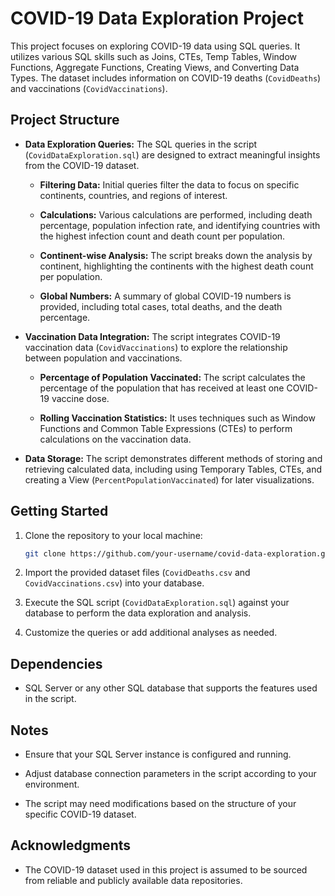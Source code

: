 # COVID-19 Data Exploration Project

This project focuses on exploring COVID-19 data using SQL queries. It utilizes various SQL skills such as Joins, CTEs, Temp Tables, Window Functions, Aggregate Functions, Creating Views, and Converting Data Types. The dataset includes information on COVID-19 deaths (`CovidDeaths`) and vaccinations (`CovidVaccinations`).

## Project Structure

- **Data Exploration Queries:** The SQL queries in the script (`CovidDataExploration.sql`) are designed to extract meaningful insights from the COVID-19 dataset.
  
  - **Filtering Data:** Initial queries filter the data to focus on specific continents, countries, and regions of interest.
  
  - **Calculations:** Various calculations are performed, including death percentage, population infection rate, and identifying countries with the highest infection count and death count per population.
  
  - **Continent-wise Analysis:** The script breaks down the analysis by continent, highlighting the continents with the highest death count per population.
  
  - **Global Numbers:** A summary of global COVID-19 numbers is provided, including total cases, total deaths, and the death percentage.
  
- **Vaccination Data Integration:** The script integrates COVID-19 vaccination data (`CovidVaccinations`) to explore the relationship between population and vaccinations.

  - **Percentage of Population Vaccinated:** The script calculates the percentage of the population that has received at least one COVID-19 vaccine dose.

  - **Rolling Vaccination Statistics:** It uses techniques such as Window Functions and Common Table Expressions (CTEs) to perform calculations on the vaccination data.

- **Data Storage:** The script demonstrates different methods of storing and retrieving calculated data, including using Temporary Tables, CTEs, and creating a View (`PercentPopulationVaccinated`) for later visualizations.

## Getting Started

1. Clone the repository to your local machine:

    ```bash
    git clone https://github.com/your-username/covid-data-exploration.git
    ```

2. Import the provided dataset files (`CovidDeaths.csv` and `CovidVaccinations.csv`) into your database.

3. Execute the SQL script (`CovidDataExploration.sql`) against your database to perform the data exploration and analysis.

4. Customize the queries or add additional analyses as needed.

## Dependencies

- SQL Server or any other SQL database that supports the features used in the script.

## Notes

- Ensure that your SQL Server instance is configured and running.

- Adjust database connection parameters in the script according to your environment.

- The script may need modifications based on the structure of your specific COVID-19 dataset.

## Acknowledgments

- The COVID-19 dataset used in this project is assumed to be sourced from reliable and publicly available data repositories.

